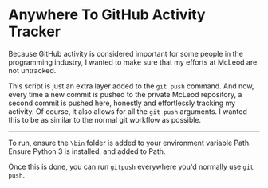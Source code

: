 # Anywhere To GitHub Activity Tracker

Because GitHub activity is considered important for some people in the programming industry, I wanted to make sure that my efforts at McLeod are not untracked.

This script is just an extra layer added to the `git push` command. And now, every time a new commit is pushed to the private McLeod repository, a second commit is pushed here, honestly and effortlessly tracking my activity. Of course, it also allows for all the `git push` arguments. I wanted this to be as similar to the normal git workflow as possible.

----

To run, ensure the `\bin` folder is added to your environment variable Path. Ensure Python 3 is installed, and added to Path. 

Once this is done, you can run `gitpush` everywhere you'd normally use `git push`.

